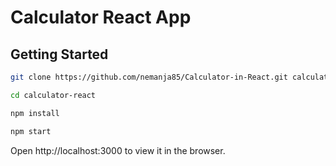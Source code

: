 # Calculator React App


## Getting Started

```sh
git clone https://github.com/nemanja85/Calculator-in-React.git calculator-react
```

```sh
cd calculator-react
```

```sh
npm install 
```

```sh
npm start
```

Open http://localhost:3000 to view it in the browser.

